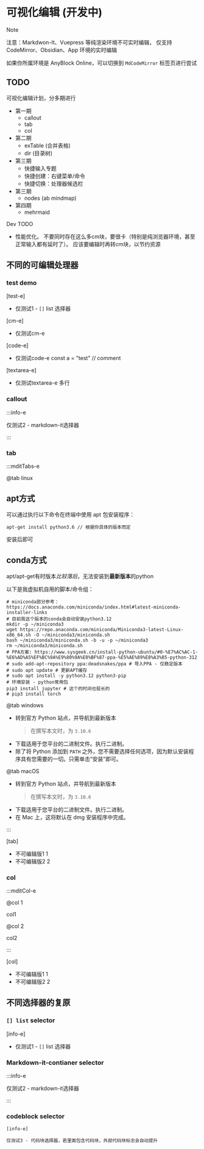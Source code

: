 # 可视化编辑 (开发中)

> [!note]
> 注意：Markdwon-It、Vuepress 等纯渲染环境不可实时编辑，
> 仅支持 CodeMirror、Obsidian、App 环境的实时编辑
> 
> 如果你所属环境是 AnyBlock Online，可以切换到 `MdCodeMirror` 标签页进行尝试

## TODO

可视化编辑计划，分多期进行

- 第一期
  - callout
  - tab
  - col
- 第二期
  - exTable (合并表格)
  - dir (目录树)
- 第三期
  - 快捷输入专题
  - 快捷创建：右键菜单/命令
  - 快捷切换：处理器候选栏
- 第三期
  - nodes (ab mindmap)
- 第四期
  - mehrmaid

Dev TODO

- 性能优化。
  不要同时存在这么多cm块，要很卡（特别是纯浏览器环境，甚至正常输入都有延时了）。
  应该要编辑时再转cm块，以节约资源

## 不同的可编辑处理器

### test demo

[test-e]

- 仅测试1 - `[]` list 选择器

[cm-e]

- 仅测试cm-e

[code-e]

- 仅测试code-e
  const a = "test" // comment

[textarea-e]

- 仅测试textarea-e
  多行

### callout

:::info-e

仅测试2 - markdown-it选择器

:::

### tab

:::mditTabs-e

@tab linux

## apt方式

可以通过执行以下命令在终端中使用 apt 包安装程序：

```shell
apt-get install python3.6 // 根据你具体的版本而定
```

安装后即可

## conda方式

apt/apt-get有时版本*比较落后*，无法安装到**最新版本**的python

以下是我虚拟机自用的脚本/命令组：

```shell
# miniconda部分参考：https://docs.anaconda.com/miniconda/index.html#latest-miniconda-installer-links
# 目前我这个版本的conda会自动安装python3.12
mkdir -p ~/miniconda3
wget https://repo.anaconda.com/miniconda/Miniconda3-latest-Linux-x86_64.sh -O ~/miniconda3/miniconda.sh
bash ~/miniconda3/miniconda.sh -b -u -p ~/miniconda3
rm ~/miniconda3/miniconda.sh
# PPA方案: https://www.sysgeek.cn/install-python-ubuntu/#0-%E7%AC%AC-1-%E6%AD%A5%EF%BC%9A%E9%80%9A%E8%BF%87-ppa-%E5%AE%89%E8%A3%85-python-312
# sudo add-apt-repository ppa:deadsnakes/ppa # 导入PPA - 仅稳定版本
# sudo apt update # 更新APT缓存
# sudo apt install -y python3.12 python3-pip
# 环境安装 - python常用包
pip3 install jupyter # 这个的时间也挺长的
# pip3 install torch
```

@tab windows

- 转到官方 Python 站点，并导航到最新版本
  > 在撰写本文时，为 `3.10.6`
- 下载适用于您平台的二进制文件。执行二进制。
- 除了将 Python 添加到 `PATH` 之外，您不需要选择任何选项，因为默认安装程序具有您需要的一切。只需单击“安装”即可。

@tab macOS

- 转到官方 Python 站点，并导航到最新版本
  > 在撰写本文时，为 `3.10.6`
- 下载适用于您平台的二进制文件。执行二进制。
- 在 Mac 上，这将默认在 dmg 安装程序中完成。

:::

[tab]

- 不可编辑版1
  1
- 不可编辑版2
  2

### col

:::mditCol-e

@col 1

col1

@col 2

col2

:::

[col]

- 不可编辑版1
  1
- 不可编辑版2
  2

## 不同选择器的复原

### `[] list` selector

[info-e]

- 仅测试1 - `[]` list 选择器

### Markdown-it-contianer selector

:::info-e

仅测试2 - markdown-it选择器

:::

### codeblock selector

```anyblock
[info-e]

仅测试3 - 代码块选择器，若里面包含代码块，外部代码块标志会自动提升
```
